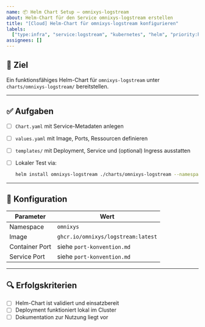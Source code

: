 ```yaml
---
name: 📦 Helm Chart Setup – omnixys-logstream
about: Helm-Chart für den Service omnixys-logstream erstellen
title: "[Cloud] Helm-Chart für omnixys-logstream konfigurieren"
labels:
  ["type:infra", "service:logstream", "kubernetes", "helm", "priority:high"]
assignees: []
---
```


## 🎯 Ziel

Ein funktionsfähiges Helm-Chart für `omnixys-logstream` unter `charts/omnixys-logstream/` bereitstellen.

---

## ✅ Aufgaben

- [ ] `Chart.yaml` mit Service-Metadaten anlegen
- [ ] `values.yaml` mit Image, Ports, Ressourcen definieren
- [ ] `templates/` mit Deployment, Service und (optional) Ingress ausstatten
- [ ] Lokaler Test via:

  ```bash
  helm install omnixys-logstream ./charts/omnixys-logstream --namespace omnixys
  ```

---

## 🔧 Konfiguration

| Parameter      | Wert                               |
| -------------- | ---------------------------------- |
| Namespace      | `omnixys`                          |
| Image          | `ghcr.io/omnixys/logstream:latest` |
| Container Port | siehe `port-konvention.md`         |
| Service Port   | siehe `port-konvention.md`         |

---

## 🔍 Erfolgskriterien

- [ ] Helm-Chart ist validiert und einsatzbereit
- [ ] Deployment funktioniert lokal im Cluster
- [ ] Dokumentation zur Nutzung liegt vor
